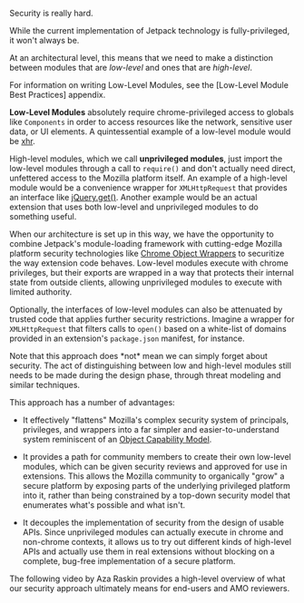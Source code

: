 <span class="aside">Security is really hard.</span>

While the current implementation of Jetpack technology is
fully-privileged, it won't always be.

At an architectural level, this means that we need to make a
distinction between modules that are *low-level* and ones that are
*high-level*.

<span class="aside">
For information on writing Low-Level Modules, see the
[Low-Level Module Best Practices] appendix.
</span>

**Low-Level Modules** absolutely require chrome-privileged
access to globals like `Components` in order to access resources like
the network, sensitive user data, or UI elements. A quintessential
example of a low-level module would be [xhr](#module/jetpack-core/xhr).

High-level modules, which we call **unprivileged modules**,
just import the low-level modules through a call to `require()` and don't
actually need direct, unfettered access to the Mozilla platform
itself. An example of a high-level module would be a convenience
wrapper for `XMLHttpRequest` that provides an interface like
[jQuery.get()]. Another example would be an actual extension that uses
both low-level and unprivileged modules to do something useful.

When our architecture is set up in this way, we have the opportunity
to combine Jetpack's module-loading framework with cutting-edge
Mozilla platform security technologies like [Chrome Object Wrappers]
to securitize the way extension code behaves. Low-level modules
execute with chrome privileges, but their exports are wrapped in a way
that protects their internal state from outside clients, allowing
unprivileged modules to execute with limited authority.

Optionally, the interfaces of low-level modules can also be attenuated
by trusted code that applies further security restrictions. Imagine a
wrapper for `XMLHttpRequest` that filters calls to `open()` based on a
white-list of domains provided in an extension's `package.json`
manifest, for instance.

<span class="aside">
Note that this approach does *not* mean we can simply forget about
security. The act of distinguishing between low and high-level modules
still needs to be made during the design phase, through threat
modeling and similar techniques.
</span>

This approach has a number of advantages:

  * It effectively "flattens" Mozilla's complex security system of
    principals, privileges, and wrappers into a far simpler and
    easier-to-understand system reminiscent of an [Object Capability
    Model].

  * It provides a path for community members to create their own
    low-level modules, which can be given security reviews and
    approved for use in extensions. This allows the Mozilla community
    to organically "grow" a secure platform by exposing parts of the
    underlying privileged platform into it, rather than being
    constrained by a top-down security model that enumerates what's
    possible and what isn't.

  * It decouples the implementation of security from the design of
    usable APIs. Since unprivileged modules can actually execute in
    chrome and non-chrome contexts, it allows us to try out different
    kinds of high-level APIs and actually use them in real extensions
    without blocking on a complete, bug-free implementation of a
    secure platform.

The following video by Aza Raskin provides a high-level overview of
what our security approach ultimately means for end-users and AMO
reviewers.

<center><object width="400" height="296"><param name="allowfullscreen" value="true" /><param name="allowscriptaccess" value="always" /><param name="movie" value="http://vimeo.com/moogaloop.swf?clip_id=7660200&amp;server=vimeo.com&amp;show_title=0&amp;show_byline=0&amp;show_portrait=0&amp;color=ffffff&amp;fullscreen=1" /><embed src="http://vimeo.com/moogaloop.swf?clip_id=7660200&amp;server=vimeo.com&amp;show_title=0&amp;show_byline=0&amp;show_portrait=0&amp;color=ffffff&amp;fullscreen=1" type="application/x-shockwave-flash" allowfullscreen="true" allowscriptaccess="always" width="400" height="296"></embed></object></center>

  [Object Capability Model]: http://en.wikipedia.org/wiki/Object-capability_model
  [jQuery.get()]: http://docs.jquery.com/Ajax/jQuery.get
  [Chrome Object Wrappers]: https://wiki.mozilla.org/XPConnect_Chrome_Object_Wrapper
  [Low-Level Module Best Practices]: #guide/best-practices

